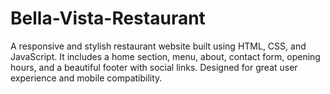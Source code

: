 # Bella-Vista-Restaurant
A responsive and stylish restaurant website built using HTML, CSS, and JavaScript. It includes a home section, menu, about, contact form, opening hours, and a beautiful footer with social links. Designed for great user experience and mobile compatibility.
